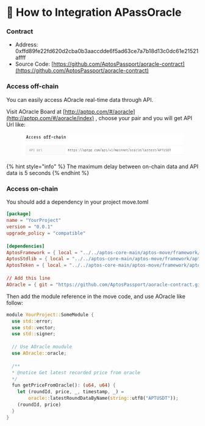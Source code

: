 # 🔵 How to Integration APassOracle

### Contract

* Address: 0xffd89fe22fd620d2cba0b3aaccdde6f5ad63ce7a7b18d13c0dc61e21521affff
* Source Code: [https://github.com/AptosPassport/aoracle-contract](https://github.com/AptosPassport/aoracle-contract)

### Access off-chain

You can easily access AOracle real-time data through API.

Visit AOracle Board at [http://aptpp.com/#/aoracle](http://aptpp.com/#/aoracle/index) , choose your pair and you will get API Url like:

<figure><img src="../.gitbook/assets/image (1).png" alt=""><figcaption></figcaption></figure>

{% hint style="info" %}
The maximum delay between on-chain data and API data is 5 seconds
{% endhint %}

### Access on-chain

You should add a dependency in your project move.toml

```toml
[package]
name = "YourProject"
version = "0.0.1"
upgrade_policy = "compatible"

[dependencies]
AptosFramework = { local = "../../aptos-core-main/aptos-move/framework/aptos-framework" }
AptosStdlib = { local = "../../aptos-core-main/aptos-move/framework/aptos-stdlib" }
AptosToken = { local = "../../aptos-core-main/aptos-move/framework/aptos-token" }

// Add this line
AOracle = { git = "https://github.com/AptosPassport/aoracle-contract.git", rev = "main" }

```

Then add the module reference in the move code, and use AOracle like follow:

```rust
module YourProject::SomeModule {
  use std::error;
  use std::vector;
  use std::signer;
	
  // Use AOracle moudule
  use AOracle::oracle;
	
  /**
  * @notice Get latest recorded price from oracle
  */
  fun getPriceFromOracle(): (u64, u64) {	
    let (roundId, price, _, timestamp, _) = 
        oracle::latestRoundDataByName(string::utf8("APTUSDT"));
    (roundId, price)
  }
}
```

